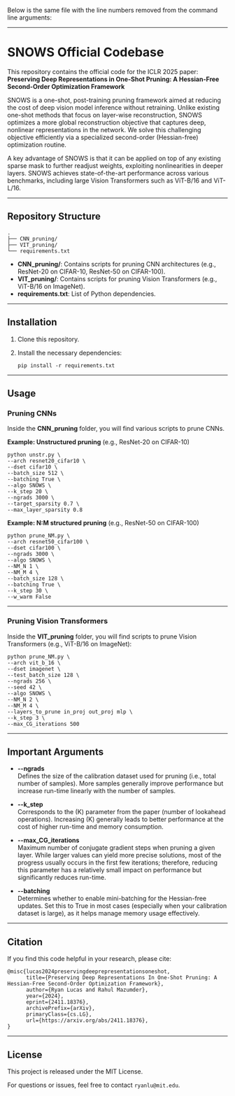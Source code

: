 Below is the same file with the line numbers removed from the command line arguments:

---

# SNOWS Official Codebase

This repository contains the official code for the ICLR 2025 paper:  
**Preserving Deep Representations in One-Shot Pruning: A Hessian-Free Second-Order Optimization Framework**

SNOWS is a one-shot, post-training pruning framework aimed at reducing the cost of deep vision model inference without retraining. Unlike existing one-shot methods that focus on layer-wise reconstruction, SNOWS optimizes a more global reconstruction objective that captures deep, nonlinear representations in the network. We solve this challenging objective efficiently via a specialized second-order (Hessian-free) optimization routine.

A key advantage of SNOWS is that it can be applied on top of any existing sparse mask to further readjust weights, exploiting nonlinearities in deeper layers. SNOWS achieves state-of-the-art performance across various benchmarks, including large Vision Transformers such as ViT-B/16 and ViT-L/16.

---

## Repository Structure

```
.
├── CNN_pruning/
├── VIT_pruning/
└── requirements.txt
```

- **CNN_pruning/**: Contains scripts for pruning CNN architectures (e.g., ResNet-20 on CIFAR-10, ResNet-50 on CIFAR-100).  
- **VIT_pruning/**: Contains scripts for pruning Vision Transformers (e.g., ViT-B/16 on ImageNet).  
- **requirements.txt**: List of Python dependencies.

---

## Installation

1. Clone this repository.
2. Install the necessary dependencies:

   ```
   pip install -r requirements.txt
   ```

---

## Usage

### Pruning CNNs

Inside the **CNN_pruning** folder, you will find various scripts to prune CNNs.

**Example: Unstructured pruning** (e.g., ResNet-20 on CIFAR-10)
```
python unstr.py \
--arch resnet20_cifar10 \
--dset cifar10 \
--batch_size 512 \
--batching True \
--algo SNOWS \
--k_step 20 \
--ngrads 3000 \
--target_sparsity 0.7 \
--max_layer_sparsity 0.8
```

**Example: N:M structured pruning** (e.g., ResNet-50 on CIFAR-100)
```
python prune_NM.py \
--arch resnet50_cifar100 \
--dset cifar100 \
--ngrads 3000 \
--algo SNOWS \
--NM_N 1 \
--NM_M 4 \
--batch_size 128 \
--batching True \
--k_step 30 \
--w_warm False
```

---

### Pruning Vision Transformers

Inside the **VIT_pruning** folder, you will find scripts to prune Vision Transformers (e.g., ViT-B/16 on ImageNet):

```
python prune_NM.py \
--arch vit_b_16 \
--dset imagenet \
--test_batch_size 128 \
--ngrads 256 \
--seed 42 \
--algo SNOWS \
--NM_N 2 \
--NM_M 4 \
--layers_to_prune in_proj out_proj mlp \
--k_step 3 \
--max_CG_iterations 500
```

---

## Important Arguments

- **--ngrads**  
  Defines the size of the calibration dataset used for pruning (i.e., total number of samples). More samples generally improve performance but increase run-time linearly with the number of samples.

- **--k_step**  
  Corresponds to the \(K\) parameter from the paper (number of lookahead operations). Increasing \(K\) generally leads to better performance at the cost of higher run-time and memory consumption.

- **--max_CG_iterations**  
  Maximum number of conjugate gradient steps when pruning a given layer. While larger values can yield more precise solutions, most of the progress usually occurs in the first few iterations; therefore, reducing this parameter has a relatively small impact on performance but significantly reduces run-time.

- **--batching**  
  Determines whether to enable mini-batching for the Hessian-free updates. Set this to True in most cases (especially when your calibration dataset is large), as it helps manage memory usage effectively.

---

## Citation

If you find this code helpful in your research, please cite:

```
@misc{lucas2024preservingdeeprepresentationsoneshot,
      title={Preserving Deep Representations In One-Shot Pruning: A Hessian-Free Second-Order Optimization Framework}, 
      author={Ryan Lucas and Rahul Mazumder},
      year={2024},
      eprint={2411.18376},
      archivePrefix={arXiv},
      primaryClass={cs.LG},
      url={https://arxiv.org/abs/2411.18376}, 
}
```

---

## License

This project is released under the MIT License. 

For questions or issues, feel free to contact `ryanlu@mit.edu`.